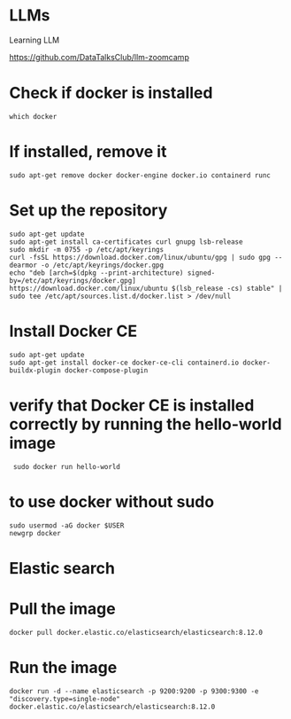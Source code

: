 # LLMs
Learning LLM

https://github.com/DataTalksClub/llm-zoomcamp

# Check if docker is installed
``` which docker ```

# If installed, remove it
``` sudo apt-get remove docker docker-engine docker.io containerd runc ```

# Set up the repository
```
sudo apt-get update
sudo apt-get install ca-certificates curl gnupg lsb-release
sudo mkdir -m 0755 -p /etc/apt/keyrings
curl -fsSL https://download.docker.com/linux/ubuntu/gpg | sudo gpg --dearmor -o /etc/apt/keyrings/docker.gpg
echo "deb [arch=$(dpkg --print-architecture) signed-by=/etc/apt/keyrings/docker.gpg] https://download.docker.com/linux/ubuntu $(lsb_release -cs) stable" | sudo tee /etc/apt/sources.list.d/docker.list > /dev/null
```

# Install Docker CE
```
sudo apt-get update
sudo apt-get install docker-ce docker-ce-cli containerd.io docker-buildx-plugin docker-compose-plugin
```

# verify that Docker CE is installed correctly by running the hello-world image
``` sudo docker run hello-world```

# to use docker without sudo
```
sudo usermod -aG docker $USER
newgrp docker
```

# Elastic search

# Pull the image
``` docker pull docker.elastic.co/elasticsearch/elasticsearch:8.12.0 ```

# Run the image
```
docker run -d --name elasticsearch -p 9200:9200 -p 9300:9300 -e "discovery.type=single-node" docker.elastic.co/elasticsearch/elasticsearch:8.12.0
```

